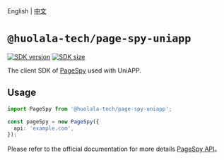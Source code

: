 [npm-image]: https://img.shields.io/npm/v/@huolala-tech/page-spy-uniapp?logo=npm&label=version
[npm-url]: https://www.npmjs.com/package/@huolala-tech/page-spy-uniapp
[minified-image]: https://img.shields.io/bundlephobia/min/@huolala-tech/page-spy-uniapp
[minified-url]: https://unpkg.com/browse/@huolala-tech/page-spy-uniapp/dist/esm/index.min.js

English | [中文](./README_ZH.md)

# `@huolala-tech/page-spy-uniapp`

[![SDK version][npm-image]][npm-url]
[![SDK size][minified-image]][minified-url]

The client SDK of [PageSpy](https://www.pagespy.org) used with UniAPP.

## Usage

```ts
import PageSpy from '@huolala-tech/page-spy-uniapp';

const pageSpy = new PageSpy({
  api: 'example.com',
});
```

Please refer to the official documentation for more details [PageSpy API](https://www.pagespy.org/#/docs/api)。
